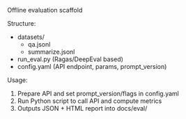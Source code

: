 Offline evaluation scaffold

Structure:
- datasets/
  - qa.jsonl
  - summarize.jsonl
- run_eval.py (Ragas/DeepEval based)
- config.yaml (API endpoint, params, prompt_version)

Usage:
1) Prepare API and set prompt_version/flags in config.yaml
2) Run Python script to call API and compute metrics
3) Outputs JSON + HTML report into docs/eval/


